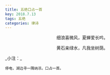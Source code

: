 ```yaml
---
title: 五绝口占一首
key: 2018.7.13
tags: 五绝
categories: 律诗
---
```


<p align="center">细浪喜微风，夏蝉爱长吟。
</p>
<p align="center">黄石亲绿水，凡我坐树荫。
</p>
_小注：_

```
停电，湖边寻一隅纳凉。口占一首。
```